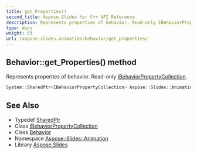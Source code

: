 ```yaml
---
title: get_Properties()
second_title: Aspose.Slides for C++ API Reference
description: Represents properties of behavior. Read-only IBehaviorPropertyCollection.
type: docs
weight: 53
url: /aspose.slides.animation/behavior/get_properties/
---
```

## Behavior::get_Properties() method


Represents properties of behavior. Read-only [IBehaviorPropertyCollection](../../ibehaviorpropertycollection/).

```cpp
System::SharedPtr<IBehaviorPropertyCollection> Aspose::Slides::Animation::Behavior::get_Properties() override
```

## See Also

* Typedef [SharedPtr](../../../system/sharedptr/)
* Class [IBehaviorPropertyCollection](../../ibehaviorpropertycollection/)
* Class [Behavior](../)
* Namespace [Aspose::Slides::Animation](../../)
* Library [Aspose.Slides](../../../)